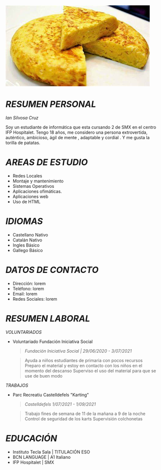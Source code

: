 ![Image](hola.jpg)

# **_RESUMEN PERSONAL_**
_Ian Silvosa Cruz_

Soy un estudiante de informática que esta cursando 2 de SMX en el centro IFP Hospitalet. Tengo 18 años, me considero una persona extrovertida, auténtico, ambicioso, ágil de mente , adaptable y cordial .  Y me gusta la torilla de patatas.

# **_AREAS DE ESTUDIO_**

- Redes Locales
- Montaje y mantenimiento
- Sistemas Operativos 
- Aplicaciones ofimáticas.
- Aplicaciones web
- Uso de HTML

# **_IDIOMAS_**

- Castellano Nativo
- Catalán Nativo
- Ingles Básico
- Gallego Básico

# **_DATOS DE CONTACTO_**

- Dirección: lorem
- Teléfono: lorem
- Email: lorem
- Redes Sociales: lorem

# **_RESUMEN LABORAL_**
_VOLUNTARIADOS_

- Voluntariado Fundación Iniciativa Social

   > _Fundación Iniciativa Social | 29/06/2020 - 3/07/2021_
   
   > Ayuda a niños estudiantes de primaria con pocos recursos
   > Preparo el material y estoy en contacto con los niños  en el momento del descanso
   > Superviso el uso del material para que se use de buen modo
 
_TRABAJOS_

 - Parc Recreatiu Castelldefels "Karting"
 
   > _Castelldefels   1/07/2021 - 1/09/2021_
   
   > Trabajo fines de semana de 11 de la mañana a 9 de la noche
   > Control de seguridad de los karts
   > Supervisión colchonetas
 
# **_EDUCACIÓN_**

- Instituto Tecla Sala | TITULACIÓN ESO
- BCN LANGUAGE | A1 Italiano
- IFP Hospitalet | SMX 
 
